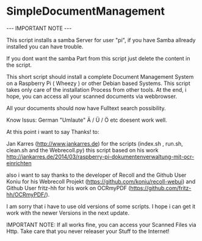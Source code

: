 # SimpleDocumentManagement

--- IMPORTANT NOTE --- 

This script installs a samba Server for user "pi", if you have Samba allready installed you can have trouble.

If you dont want the samba Part from this script just delete the content in the script.



This short script should install a complete Document Management System on a Raspberry Pi ( Wheezy ) or other Debian based Systems. This script takes only care of the installation Process from other tools. At the end, i hope,  you can access all your scanned documents via webbrowser. 

All your documents should now have Fulltext search possibility.

Know Issus:  German "Umlaute" Ä / Ü / Ö etc doesent work well.  


At this point i want to say Thanks! to:

Jan Karres (http://www.jankarres.de) for the scripts (index.sh , run.sh, clean.sh and the Webrecoll.py)
this script based on his work http://jankarres.de/2014/03/raspberry-pi-dokumentenverwaltung-mit-ocr-einrichten

also i want to say thanks to the developer of Recoll and the Github User Koniu for his Webrecoll Projekt (https://github.com/koniu/recoll-webui) and Github User fritz-hh for his work on OCRmyPDF (https://github.com/fritz-hh/OCRmyPDF/).


I am sorry that i have to use old versions of some scripts. I hope i can get it work with the newer Versions in the next update.


IMPORTANT NOTE:
If all works fine, you can access your Scanned Files via Http. Take care that you never releaser your Stuff to the Internet! 
